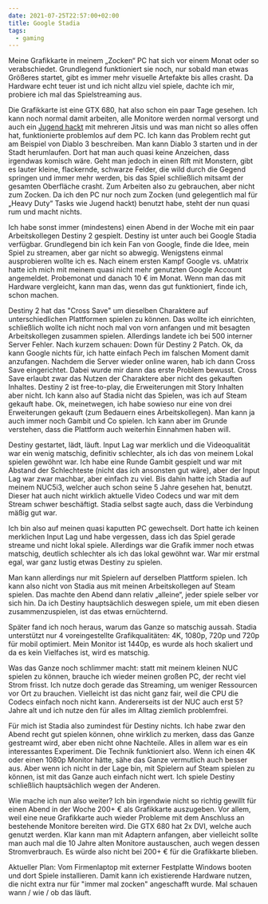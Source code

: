 ```yaml
---
date: 2021-07-25T22:57:00+02:00
title: Google Stadia
tags:
  - gaming
---
```

Meine Grafikkarte in meinem „Zocken“ PC hat sich vor einem Monat oder so verabschiedet.
Grundlegend funktioniert sie noch, nur sobald man etwas Größeres startet, gibt es immer mehr visuelle Artefakte bis alles crasht.
Da Hardware echt teuer ist und ich nicht allzu viel spiele, dachte ich mir, probiere ich mal das Spielstreaming aus.
<!--more-->

Die Grafikkarte ist eine GTX 680, hat also schon ein paar Tage gesehen.
Ich kann noch normal damit arbeiten, alle Monitore werden normal versorgt und auch ein [Jugend hackt](https://jugendhackt.org) mit mehreren Jitsis und was man nicht so alles offen hat, funktionierte problemlos auf dem PC.
Ich kann das Problem recht gut am Beispiel von Diablo 3 beschreiben.
Man kann Diablo 3 starten und in der Stadt herumlaufen.
Dort hat man auch quasi keine Anzeichen, dass irgendwas komisch wäre.
Geht man jedoch in einen Rift mit Monstern, gibt es lauter kleine, flackernde, schwarze Felder, die wild durch die Gegend springen und immer mehr werden, bis das Spiel schließlich mitsamt der gesamten Oberfläche crasht.
Zum Arbeiten also zu gebrauchen, aber nicht zum Zocken.
Da ich den PC nur noch zum Zocken (und gelegentlich mal für „Heavy Duty“ Tasks wie Jugend hackt) benutzt habe, steht der nun quasi rum und macht nichts.

Ich habe sonst immer (mindestens) einen Abend in der Woche mit ein paar Arbeitskollegen Destiny 2 gespielt.
Destiny ist unter auch bei Google Stadia verfügbar.
Grundlegend bin ich kein Fan von Google, finde die Idee, mein Spiel zu streamen, aber gar nicht so abwegig.
Wenigstens einmal ausprobieren wollte ich es.
Nach einem ersten Kampf Google vs. uMatrix hatte ich mich mit meinem quasi nicht mehr genutzten Google Account angemeldet.
Probemonat und danach 10 € im Monat.
Wenn man das mit Hardware vergleicht, kann man das, wenn das gut funktioniert, finde ich, schon machen.

Destiny 2 hat das "Cross Save" um dieselben Charaktere auf unterschiedlichen Plattformen spielen zu können.
Das wollte ich einrichten, schließlich wollte ich nicht noch mal von vorn anfangen und mit besagten Arbeitskollegen zusammen spielen.
Allerdings landete ich bei 500 interner Server Fehler.
Nach kurzem schauen: Down für Destiny 2 Patch.
Ok, da kann Google nichts für, ich hatte einfach Pech im falschen Moment damit anzufangen.
Nachdem die Server wieder online waren, hab ich dann Cross Save eingerichtet.
Dabei wurde mir dann das erste Problem bewusst.
Cross Save erlaubt zwar das Nutzen der Charaktere aber nicht des gekauften Inhaltes.
Destiny 2 ist free-to-play, die Erweiterungen mit Story Inhalten aber nicht.
Ich kann also auf Stadia nicht das Spielen, was ich auf Steam gekauft habe.
Ok, meinetwegen, ich habe sowieso nur eine von drei Erweiterungen gekauft (zum Bedauern eines Arbeitskollegen).
Man kann ja auch immer noch Gambit und Co spielen.
Ich kann aber im Grunde verstehen, dass die Plattform auch weiterhin Einnahmen haben will.

Destiny gestartet, lädt, läuft.
Input Lag war merklich und die Videoqualität war ein wenig matschig, definitiv schlechter, als ich das von meinem Lokal spielen gewöhnt war.
Ich habe eine Runde Gambit gespielt und war mit Abstand der Schlechteste (nicht das ich ansonsten gut wäre), aber der Input Lag war zwar machbar, aber einfach zu viel.
Bis dahin hatte ich Stadia auf meinem NUC5i3, welcher auch schon seine 5 Jahre gesehen hat, benutzt.
Dieser hat auch nicht wirklich aktuelle Video Codecs und war mit dem Stream schwer beschäftigt.
Stadia selbst sagte auch, dass die Verbindung mäßig gut war.

Ich bin also auf meinen quasi kaputten PC gewechselt.
Dort hatte ich keinen merklichen Input Lag und habe vergessen, dass ich das Spiel gerade streame und nicht lokal spiele.
Allerdings war die Grafik immer noch etwas matschig, deutlich schlechter als ich das lokal gewöhnt war.
War mir erstmal egal, war ganz lustig etwas Destiny zu spielen.

Man kann allerdings nur mit Spielern auf derselben Plattform spielen.
Ich kann also nicht von Stadia aus mit meinen Arbeitskollegen auf Steam spielen.
Das machte den Abend dann relativ „alleine“, jeder spiele selber vor sich hin.
Da ich Destiny hauptsächlich deswegen spiele, um mit eben diesen zusammenzuspielen, ist das etwas ernüchternd.

Später fand ich noch heraus, warum das Ganze so matschig aussah.
Stadia unterstützt nur 4 voreingestellte Grafikqualitäten: 4K, 1080p, 720p und 720p für mobil optimiert.
Mein Monitor ist 1440p, es wurde als hoch skaliert und da es kein Vielfaches ist, wird es matschig.

Was das Ganze noch schlimmer macht: statt mit meinem kleinen NUC spielen zu können, brauche ich wieder meinen großen PC, der recht viel Strom frisst.
Ich nutze doch gerade das Streaming, um weniger Ressourcen vor Ort zu brauchen.
Vielleicht ist das nicht ganz fair, weil die CPU die Codecs einfach noch nicht kann.
Andererseits ist der NUC auch erst 5? Jahre alt und ich nutze den für alles im Alltag ziemlich problemfrei.

Für mich ist Stadia also zumindest für Destiny nichts.
Ich habe zwar den Abend recht gut spielen können, ohne wirklich zu merken, dass das Ganze gestreamt wird, aber eben nicht ohne Nachteile.
Alles in allem war es ein interessantes Experiment.
Die Technik funktioniert also.
Wenn ich einen 4K oder einen 1080p Monitor hätte, sähe das Ganze vermutlich auch besser aus.
Aber wenn ich nicht in der Lage bin, mit Spielern auf Steam spielen zu können, ist mit das Ganze auch einfach nicht wert.
Ich spiele Destiny schließlich hauptsächlich wegen der Anderen.

Wie mache ich nun also weiter?
Ich bin irgendwie nicht so richtig gewillt für einen Abend in der Woche 200+ € als Grafikkarte auszugeben.
Vor allem, weil eine neue Grafikkarte auch wieder Probleme mit dem Anschluss an bestehende Monitore bereiten wird.
Die GTX 680 hat 2x DVI, welche auch genutzt werden.
Klar kann man mit Adaptern anfangen, aber vielleicht sollte man auch mal die 10 Jahre alten Monitore austauschen, auch wegen dessen Stromverbrauch.
Es würde also nicht bei 200+ € für die Grafikkarte blieben.

Aktueller Plan: Vom Firmenlaptop mit externer Festplatte Windows booten und dort Spiele installieren.
Damit kann ich existierende Hardware nutzen, die nicht extra nur für "immer mal zocken" angeschafft wurde.
Mal schauen wann / wie / ob das läuft.
